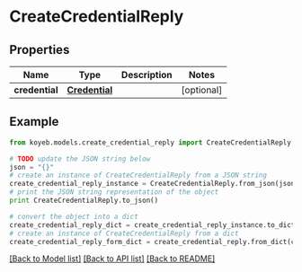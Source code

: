 # CreateCredentialReply


## Properties
Name | Type | Description | Notes
------------ | ------------- | ------------- | -------------
**credential** | [**Credential**](Credential.md) |  | [optional] 

## Example

```python
from koyeb.models.create_credential_reply import CreateCredentialReply

# TODO update the JSON string below
json = "{}"
# create an instance of CreateCredentialReply from a JSON string
create_credential_reply_instance = CreateCredentialReply.from_json(json)
# print the JSON string representation of the object
print CreateCredentialReply.to_json()

# convert the object into a dict
create_credential_reply_dict = create_credential_reply_instance.to_dict()
# create an instance of CreateCredentialReply from a dict
create_credential_reply_form_dict = create_credential_reply.from_dict(create_credential_reply_dict)
```
[[Back to Model list]](../README.md#documentation-for-models) [[Back to API list]](../README.md#documentation-for-api-endpoints) [[Back to README]](../README.md)


